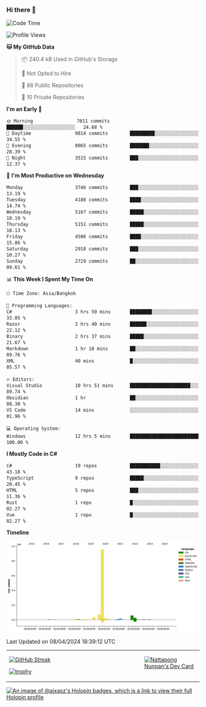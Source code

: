 ### Hi there 👋

<!--START_SECTION:waka-->
![Code Time](http://img.shields.io/badge/Code%20Time-1%2C510%20hrs%2027%20mins-blue)

![Profile Views](http://img.shields.io/badge/Profile%20Views-0-blue)

**🐱 My GitHub Data** 

> 📦 240.4 kB Used in GitHub's Storage 
 > 
> 🚫 Not Opted to Hire
 > 
> 📜 88 Public Repositories 
 > 
> 🔑 10 Private Repositories 
 > 
**I'm an Early 🐤** 

```text
🌞 Morning                7011 commits        ██████░░░░░░░░░░░░░░░░░░░   24.68 % 
🌆 Daytime                9814 commits        █████████░░░░░░░░░░░░░░░░   34.55 % 
🌃 Evening                8065 commits        ███████░░░░░░░░░░░░░░░░░░   28.39 % 
🌙 Night                  3515 commits        ███░░░░░░░░░░░░░░░░░░░░░░   12.37 % 
```
📅 **I'm Most Productive on Wednesday** 

```text
Monday                   3746 commits        ███░░░░░░░░░░░░░░░░░░░░░░   13.19 % 
Tuesday                  4188 commits        ████░░░░░░░░░░░░░░░░░░░░░   14.74 % 
Wednesday                5167 commits        █████░░░░░░░░░░░░░░░░░░░░   18.19 % 
Thursday                 5151 commits        █████░░░░░░░░░░░░░░░░░░░░   18.13 % 
Friday                   4506 commits        ████░░░░░░░░░░░░░░░░░░░░░   15.86 % 
Saturday                 2918 commits        ███░░░░░░░░░░░░░░░░░░░░░░   10.27 % 
Sunday                   2729 commits        ██░░░░░░░░░░░░░░░░░░░░░░░   09.61 % 
```


📊 **This Week I Spent My Time On** 

```text
🕑︎ Time Zone: Asia/Bangkok

💬 Programming Languages: 
C#                       3 hrs 59 mins       ████████░░░░░░░░░░░░░░░░░   33.05 % 
Razor                    2 hrs 40 mins       ██████░░░░░░░░░░░░░░░░░░░   22.12 % 
Binary                   2 hrs 37 mins       █████░░░░░░░░░░░░░░░░░░░░   21.67 % 
Markdown                 1 hr 10 mins        ██░░░░░░░░░░░░░░░░░░░░░░░   09.76 % 
XML                      40 mins             █░░░░░░░░░░░░░░░░░░░░░░░░   05.57 % 

🔥 Editors: 
Visual Studio            10 hrs 51 mins      ██████████████████████░░░   89.74 % 
Obsidian                 1 hr                ██░░░░░░░░░░░░░░░░░░░░░░░   08.30 % 
VS Code                  14 mins             ░░░░░░░░░░░░░░░░░░░░░░░░░   01.96 % 

💻 Operating System: 
Windows                  12 hrs 5 mins       █████████████████████████   100.00 % 
```

**I Mostly Code in C#** 

```text
C#                       19 repos            ███████████░░░░░░░░░░░░░░   43.18 % 
TypeScript               9 repos             █████░░░░░░░░░░░░░░░░░░░░   20.45 % 
HTML                     5 repos             ███░░░░░░░░░░░░░░░░░░░░░░   11.36 % 
Rust                     1 repo              █░░░░░░░░░░░░░░░░░░░░░░░░   02.27 % 
Vue                      1 repo              █░░░░░░░░░░░░░░░░░░░░░░░░   02.27 % 
```



**Timeline**

![Lines of Code chart](https://raw.githubusercontent.com/aixasz/aixasz/main/assets/bar_graph.png)


 Last Updated on 08/04/2024 18:39:12 UTC
<!--END_SECTION:waka-->

<table>
<tr>
<td width="70%" valign="top">
 
 [![GitHub Streak](http://github-readme-streak-stats.herokuapp.com?user=aixasz&theme=github-dark&hide_border=true&date_format=%5BY%20%5DM%20j)](https://git.io/streak-stats)

 [![trophy](https://github-profile-trophy.vercel.app/?username=aixasz&theme=onedark)](https://github.com/ryo-ma/github-profile-trophy)
 </td>
<td width="30%" valign="top">
 
<a href="https://app.daily.dev/aixasz"><img src="https://api.daily.dev/devcards/403207936e6547c9a85ea449e9f3abe8.png?r=re8" alt="Nattapong Nunpan's Dev Card"/></a>

 </td>
</tr>
</table>

[![An image of @aixasz's Holopin badges, which is a link to view their full Holopin profile](https://holopin.me/aixasz)](https://holopin.io/@aixasz)
 
